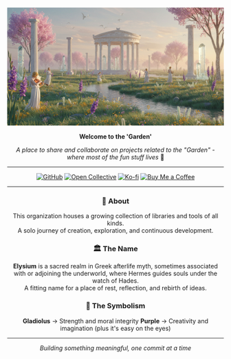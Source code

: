 <div align="center">

![Welcome to the 'Garden'](../assets/images/banner.png)

**Welcome to the 'Garden'**

*A place to share and collaborate on projects related to the "Garden" - where most of the fun stuff lives* 🙂

---

[![GitHub](https://img.shields.io/badge/GitHub-WomB0ComB0-181717?style=for-the-badge&logo=github&logoColor=white)](https://github.com/WomB0ComB0)
[![Open Collective](https://img.shields.io/badge/Open%20Collective-mike--odnis-DAA520?style=for-the-badge&logo=opencollective&logoColor=white)](https://opencollective.com/mike-odnis)
[![Ko-fi](https://img.shields.io/badge/Ko--fi-Y8Y77AJEA-29ABE0?style=for-the-badge&logo=kofi&logoColor=white)](https://ko-fi.com/Y8Y77AJEA)
[![Buy Me a Coffee](https://img.shields.io/badge/Buy%20Me%20a%20Coffee-mikeodnis-FFDD00?style=for-the-badge&logo=buy-me-a-coffee&logoColor=black)](https://www.buymeacoffee.com/mikeodnis)

---

### 🌸 About

This organization houses a growing collection of libraries and tools of all kinds.  
A solo journey of creation, exploration, and continuous development.

### 🏛️ The Name

**Elysium** is a sacred realm in Greek afterlife myth, sometimes associated with or adjoining the underworld, where Hermes guides souls under the watch of Hades.  
A fitting name for a place of rest, reflection, and rebirth of ideas.

### 🌺 The Symbolism

**Gladiolus** → Strength and moral integrity
**Purple** → Creativity and imagination (plus it's easy on the eyes)

---

*Building something meaningful, one commit at a time*

</div>
